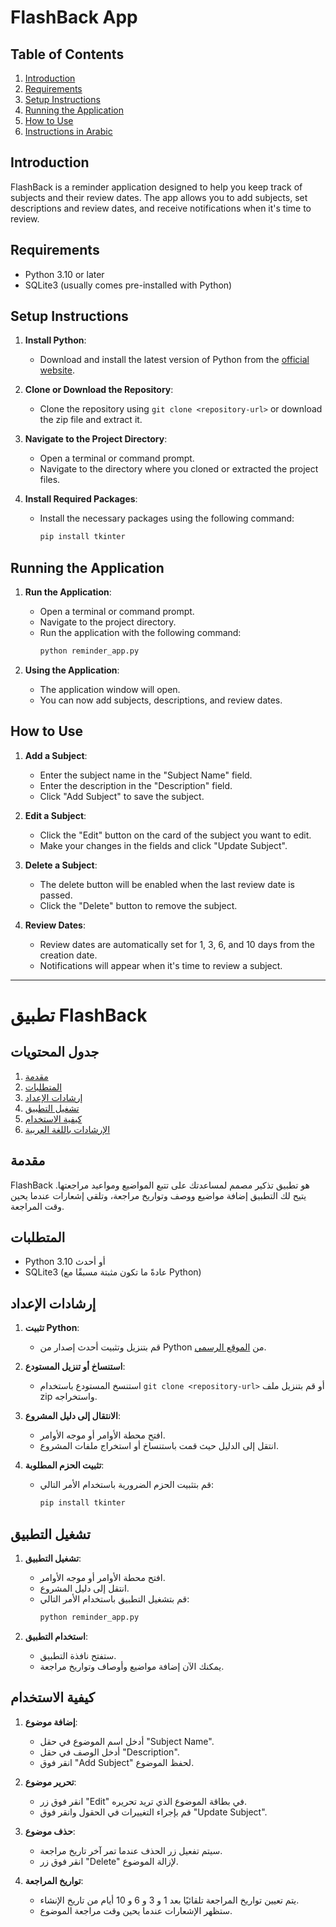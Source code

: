 # FlashBack App

## Table of Contents
1. [Introduction](#introduction)
2. [Requirements](#requirements)
3. [Setup Instructions](#setup-instructions)
4. [Running the Application](#running-the-application)
5. [How to Use](#how-to-use)
6. [Instructions in Arabic](#instructions-in-arabic)

## Introduction
FlashBack is a reminder application designed to help you keep track of subjects and their review dates. The app allows you to add subjects, set descriptions and review dates, and receive notifications when it's time to review.

## Requirements
- Python 3.10 or later
- SQLite3 (usually comes pre-installed with Python)

## Setup Instructions
1. **Install Python**:
    - Download and install the latest version of Python from the [official website](https://www.python.org/).

2. **Clone or Download the Repository**:
    - Clone the repository using `git clone <repository-url>` or download the zip file and extract it.

3. **Navigate to the Project Directory**:
    - Open a terminal or command prompt.
    - Navigate to the directory where you cloned or extracted the project files.

4. **Install Required Packages**:
    - Install the necessary packages using the following command:
      ```sh
      pip install tkinter
      ```

## Running the Application
1. **Run the Application**:
    - Open a terminal or command prompt.
    - Navigate to the project directory.
    - Run the application with the following command:
      ```sh
      python reminder_app.py
      ```

2. **Using the Application**:
    - The application window will open.
    - You can now add subjects, descriptions, and review dates.

## How to Use
1. **Add a Subject**:
    - Enter the subject name in the "Subject Name" field.
    - Enter the description in the "Description" field.
    - Click "Add Subject" to save the subject.

2. **Edit a Subject**:
    - Click the "Edit" button on the card of the subject you want to edit.
    - Make your changes in the fields and click "Update Subject".

3. **Delete a Subject**:
    - The delete button will be enabled when the last review date is passed.
    - Click the "Delete" button to remove the subject.

4. **Review Dates**:
    - Review dates are automatically set for 1, 3, 6, and 10 days from the creation date.
    - Notifications will appear when it's time to review a subject.

---

# تطبيق FlashBack

## جدول المحتويات
1. [مقدمة](#مقدمة)
2. [المتطلبات](#المتطلبات)
3. [إرشادات الإعداد](#إرشادات-الإعداد)
4. [تشغيل التطبيق](#تشغيل-التطبيق)
5. [كيفية الاستخدام](#كيفية-الاستخدام)
6. [الإرشادات باللغة العربية](#الإرشادات-باللغة-العربية)

## مقدمة
FlashBack هو تطبيق تذكير مصمم لمساعدتك على تتبع المواضيع ومواعيد مراجعتها. يتيح لك التطبيق إضافة مواضيع ووصف وتواريخ مراجعة، وتلقي إشعارات عندما يحين وقت المراجعة.

## المتطلبات
- Python 3.10 أو أحدث
- SQLite3 (عادةً ما تكون مثبتة مسبقًا مع Python)

## إرشادات الإعداد
1. **تثبيت Python**:
    - قم بتنزيل وتثبيت أحدث إصدار من Python من [الموقع الرسمي](https://www.python.org/).

2. **استنساخ أو تنزيل المستودع**:
    - استنسخ المستودع باستخدام `git clone <repository-url>` أو قم بتنزيل ملف zip واستخراجه.

3. **الانتقال إلى دليل المشروع**:
    - افتح محطة الأوامر أو موجه الأوامر.
    - انتقل إلى الدليل حيث قمت باستنساخ أو استخراج ملفات المشروع.

4. **تثبيت الحزم المطلوبة**:
    - قم بتثبيت الحزم الضرورية باستخدام الأمر التالي:
      ```sh
      pip install tkinter
      ```

## تشغيل التطبيق
1. **تشغيل التطبيق**:
    - افتح محطة الأوامر أو موجه الأوامر.
    - انتقل إلى دليل المشروع.
    - قم بتشغيل التطبيق باستخدام الأمر التالي:
      ```sh
      python reminder_app.py
      ```

2. **استخدام التطبيق**:
    - ستفتح نافذة التطبيق.
    - يمكنك الآن إضافة مواضيع وأوصاف وتواريخ مراجعة.

## كيفية الاستخدام
1. **إضافة موضوع**:
    - أدخل اسم الموضوع في حقل "Subject Name".
    - أدخل الوصف في حقل "Description".
    - انقر فوق "Add Subject" لحفظ الموضوع.

2. **تحرير موضوع**:
    - انقر فوق زر "Edit" في بطاقة الموضوع الذي تريد تحريره.
    - قم بإجراء التغييرات في الحقول وانقر فوق "Update Subject".

3. **حذف موضوع**:
    - سيتم تفعيل زر الحذف عندما تمر آخر تاريخ مراجعة.
    - انقر فوق زر "Delete" لإزالة الموضوع.

4. **تواريخ المراجعة**:
    - يتم تعيين تواريخ المراجعة تلقائيًا بعد 1 و 3 و 6 و 10 أيام من تاريخ الإنشاء.
    - ستظهر الإشعارات عندما يحين وقت مراجعة الموضوع.
